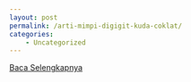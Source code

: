 ```yaml
---
layout: post
permalink: /arti-mimpi-digigit-kuda-coklat/
categories:
    - Uncategorized
---
```


[Baca Selengkapnya](/10)